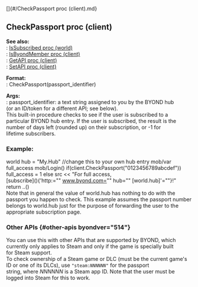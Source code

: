[]{#/CheckPassport proc (client).md}    
## CheckPassport proc (client)    
**See also:**    
:   [IsSubscribed proc (world)](/world/proc/IsSubscribed)    
:   [IsByondMember proc (client)](/client/proc/IsByondMember)    
:   [GetAPI proc (client)](/client/proc/GetAPI)    
:   [SetAPI proc (client)](/client/proc/SetAPI)    
<!-- -->    
**Format:**    
:   CheckPassport(passport_identifier)    
<!-- -->    
**Args:**    
:   passport_identifier: a text string assigned to you by the BYOND hub    
    (or an ID/token for a different API; see below).    
This built-in procedure checks to see if the user is subscribed to a    
particular BYOND hub entry. If the user is subscribed, the result is the    
number of days left (rounded up) on their subscription, or -1 for    
lifetime subscribers.    
### Example:    
world hub = \"My.Hub\" //change this to your own hub entry mob/var    
full_access mob/Login() if(client.CheckPassport(\"0123456789abcdef\"))    
full_access = 1 else src \<\< \"For full access,    
[subscribe](\){'http:="" www.byond.com="" hub="" [world.hub]'=""}!\"    
return ..()    
Note that in general the value of world.hub has nothing to do with the    
passport you happen to check. This example assumes the passport number    
belongs to world.hub just for the purpose of forwarding the user to the    
appropriate subscription page.    
### Other APIs {#other-apis byondver="514"}    
You can use this with other APIs that are supported by BYOND, which    
currently only applies to Steam and only if the game is specially built    
for Steam support.    
To check ownership of a Steam game or DLC (must be the current game\'s    
ID or one of its DLCs), use `"steam:`*`NNNNNN`*`"` for the passport    
string, where *NNNNNN* is a Steam app ID. Note that the user must be    
logged into Steam for this to work.  